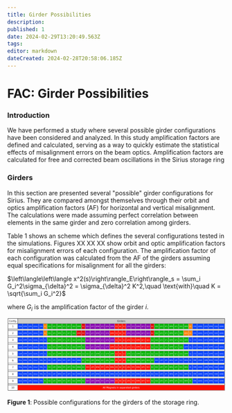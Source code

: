 ```yaml
---
title: Girder Possibilities
description: 
published: 1
date: 2024-02-29T13:20:49.563Z
tags: 
editor: markdown
dateCreated: 2024-02-28T20:58:06.185Z
---
```


# FAC: Girder Possibilities

### Introduction

We have performed a study where several possible girder configurations have been considered and analyzed. In this study amplification factors are defined and calculated, serving as a way to quickly estimate the statistical effects of misalignment errors on the beam optics. Amplification factors are calculated for free and corrected beam oscillations in the Sirius storage ring

### Girders

In this section are presented several "possible" girder configurations for Sirius. They are compared amongst themselves through their orbit and optics amplification factors (AF) for horizontal and vertical misalignment. The calculations were made assuming perfect correlation between elements in the same girder and zero correlation among girders. 

Table 1 shows an scheme which defines the several configurations tested in the simulations. Figures XX XX XX show orbit and optic amplification factors for misalignment errors of each configuration. The amplification factor of each configuration was calculated from the AF of the girders assuming equal specifications for misalignment for all the girders:

$\left\langle\left\langle x^2(s)\right\rangle_E\right\rangle_s = \sum_i G_i^2\sigma_{\delta}^2 = \sigma_{\delta}^2 K^2,\quad \text{with}\quad K = \sqrt{\sum_i G_i^2}$

where $G_i$ is the amplification factor of the girder $i$.

![](/img/groups/fac/girders_configurations.png)

**Figure 1**: Possible configurations for the girders of the storage ring.
